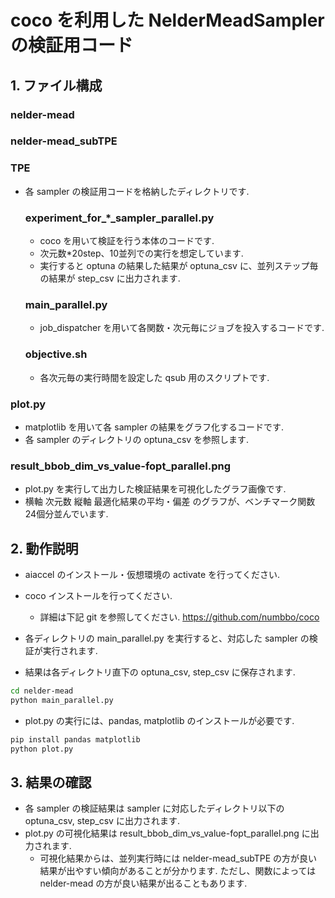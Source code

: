 # coco を利用した NelderMeadSampler の検証用コード

## 1. ファイル構成

### nelder-mead
### nelder-mead_subTPE
### TPE

- 各 sampler の検証用コードを格納したディレクトリです.

   ### experiment_for_*_sampler_parallel.py

   - coco を用いて検証を行う本体のコードです.
   - 次元数*20step、10並列での実行を想定しています.
   - 実行すると optuna の結果した結果が optuna_csv に、並列ステップ毎の結果が step_csv に出力されます.

   ### main_parallel.py

   - job_dispatcher を用いて各関数・次元毎にジョブを投入するコードです.

   ### objective.sh

   - 各次元毎の実行時間を設定した qsub 用のスクリプトです.


### plot.py

- matplotlib を用いて各 sampler の結果をグラフ化するコードです.
- 各 sampler のディレクトリの optuna_csv を参照します.

### result_bbob_dim_vs_value-fopt_parallel.png

- plot.py を実行して出力した検証結果を可視化したグラフ画像です.
- 横軸 次元数 縦軸 最適化結果の平均・偏差 のグラフが、ベンチマーク関数24個分並んでいます.

## 2. 動作説明

- aiaccel のインストール・仮想環境の activate を行ってください.

- coco インストールを行ってください.
  - 詳細は下記 git を参照してください.
    https://github.com/numbbo/coco

- 各ディレクトリの main_parallel.py を実行すると、対応した sampler の検証が実行されます.
- 結果は各ディレクトリ直下の optuna_csv, step_csv に保存されます.

```bash
cd nelder-mead
python main_parallel.py
```

- plot.py の実行には、pandas, matplotlib のインストールが必要です.

```bash
pip install pandas matplotlib
python plot.py
```

## 3. 結果の確認

- 各 sampler の検証結果は sampler に対応したディレクトリ以下の optuna_csv, step_csv に出力されます.
- plot.py の可視化結果は result_bbob_dim_vs_value-fopt_parallel.png に出力されます.
  - 可視化結果からは、並列実行時には nelder-mead_subTPE の方が良い結果が出やすい傾向があることが分かります. ただし、関数によっては nelder-mead の方が良い結果が出ることもあります.